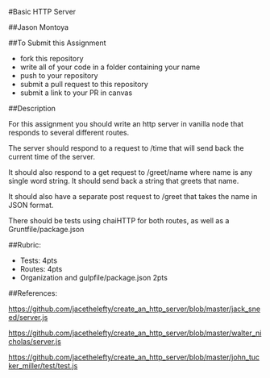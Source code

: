 #Basic HTTP Server

##Jason Montoya

##To Submit this Assignment
  * fork this repository
  * write all of your code in a folder containing your name
  * push to your repository
  * submit a pull request to this repository
  * submit a link to your PR in canvas

##Description

For this assignment you should write an http server in vanilla node that responds to several different routes.

The server should respond to a request to /time that will send back the current time of the server.

It should also respond to a get request to /greet/name where name is any single word string. It should send back a string that greets that name.

It should also have a separate post request to /greet that takes the name in JSON format.


There should be tests using chaiHTTP for both routes, as well as a Gruntfile/package.json

##Rubric:
  * Tests: 4pts
  * Routes: 4pts
  * Organization and gulpfile/package.json 2pts

##References:

https://github.com/jacethelefty/create_an_http_server/blob/master/jack_sneed/server.js

https://github.com/jacethelefty/create_an_http_server/blob/master/walter_nicholas/server.js

https://github.com/jacethelefty/create_an_http_server/blob/master/john_tucker_miller/test/test.js



